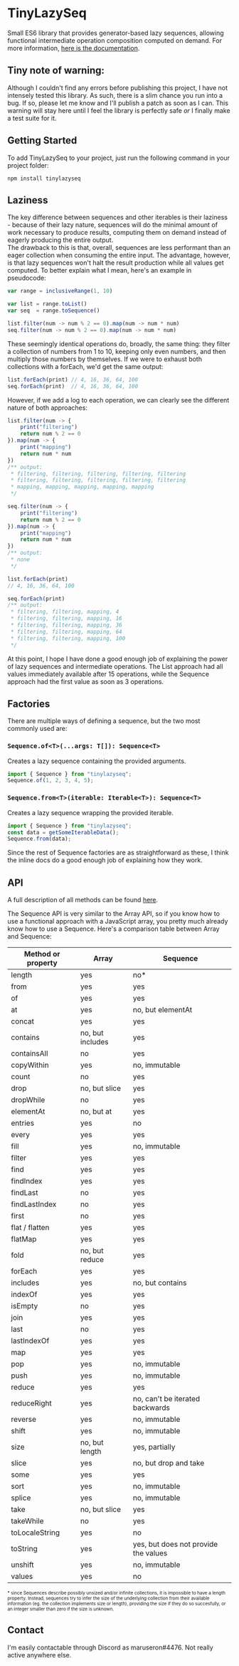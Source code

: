 # TinyLazySeq

Small ES6 library that provides generator-based lazy sequences, allowing functional intermediate operation composition computed on demand. For more information, [here is the documentation](https://maruseron.github.io/tinylazyseq/classes/Sequence.html).

## Tiny note of warning:
Although I couldn't find any errors before publishing this project, I have not intensely tested this library. As such, there is a slim chance you run into a bug. If so, please let me know and I'll publish a patch as soon as I can. This warning will stay here until I feel the library is perfectly safe _or_ I finally make a test suite for it.

## Getting Started
To add TinyLazySeq to your project, just run the following command in your project folder:
```
npm install tinylazyseq
```
## Laziness
The key difference between sequences and other iterables is their laziness - because of their lazy nature, sequences will do the minimal amount of work necessary to produce results, computing them on demand instead of eagerly producing the entire output.\
The drawback to this is that, overall, sequences are less performant than an eager collection when consuming the entire input. The advantage, however, is that lazy sequences won't halt the result production while all values get computed. To better explain what I mean, here's an example in pseudocode:
```js
var range = inclusiveRange(1, 10)

var list = range.toList()
var seq  = range.toSequence()

list.filter(num -> num % 2 == 0).map(num -> num * num)
seq.filter(num -> num % 2 == 0).map(num -> num * num)
```
These seemingly identical operations do, broadly, the same thing: they filter a collection of numbers from 1 to 10, keeping only even numbers, and then multiply those numbers by themselves. If we were to exhaust both collections with a forEach, we'd get the same output:
```js
list.forEach(print) // 4, 16, 36, 64, 100
seq.forEach(print)  // 4, 16, 36, 64, 100
```
However, if we add a log to each operation, we can clearly see the different nature of both approaches:
```js
list.filter(num -> { 
    print("filtering")
    return num % 2 == 0 
}).map(num -> {
    print("mapping")
    return num * num
})
/** output:
 * filtering, filtering, filtering, filtering, filtering
 * filtering, filtering, filtering, filtering, filtering
 * mapping, mapping, mapping, mapping, mapping
 */

seq.filter(num -> { 
    print("filtering")
    return num % 2 == 0 
}).map(num -> {
    print("mapping")
    return num * num
})
/** output:
 * none
 */

list.forEach(print) 
// 4, 16, 36, 64, 100

seq.forEach(print)
/** output:
 * filtering, filtering, mapping, 4
 * filtering, filtering, mapping, 16
 * filtering, filtering, mapping, 36 
 * filtering, filtering, mapping, 64
 * filtering, filtering, mapping, 100
 */
```
At this point, I hope I have done a good enough job of explaining the power of lazy sequences and intermediate operations. The List approach had all values immediately available after 15 operations, while the Sequence approach had the first value as soon as 3 operations.
## Factories
There are multiple ways of defining a sequence, but the two most commonly used are:

### `Sequence.of<T>(...args: T[]): Sequence<T>`
Creates a lazy sequence containing the provided arguments.
```ts
import { Sequence } from "tinylazyseq";
Sequence.of(1, 2, 3, 4, 5);
```

### `Sequence.from<T>(iterable: Iterable<T>): Sequence<T>`
Creates a lazy sequence wrapping the provided iterable.
```ts
import { Sequence } from "tinylazyseq";
const data = getSomeIterableData();
Sequence.from(data);
```

Since the rest of Sequence factories are as straightforward as these, I think the inline docs do a good enough job of explaining how they work.

## API
A full description of all methods can be found [here](https://maruseron.github.io/tinylazyseq/classes/Sequence.html).

The Sequence API is very similar to the Array API, so if you know how to use a functional approach with a JavaScript array, you pretty much already know how to use a Sequence. Here's a comparison table between Array and Sequence:

| Method or property | Array            | Sequence                             |
| ------------------ | ---------------- | ------------------------------------ |
| length             | yes              | no\*                                 |
| from               | yes              | yes                                  |
| of                 | yes              | yes                                  |
| at                 | yes              | no, but elementAt                    |
| concat             | yes              | yes                                  |
| contains           | no, but includes | yes                                  |
| containsAll        | no               | yes                                  |
| copyWithin         | yes              | no, immutable                        |
| count              | no               | yes                                  |
| drop               | no, but slice    | yes                                  |
| dropWhile          | no               | yes                                  |
| elementAt          | no, but at       | yes                                  |
| entries            | yes              | no                                   |
| every              | yes              | yes                                  |
| fill               | yes              | no, immutable                        |
| filter             | yes              | yes                                  |
| find               | yes              | yes                                  |
| findIndex          | yes              | yes                                  |
| findLast           | no               | yes                                  |
| findLastIndex      | no               | yes                                  |
| first              | no               | yes                                  |
| flat / flatten     | yes              | yes                                  |
| flatMap            | yes              | yes                                  |
| fold               | no, but reduce   | yes                                  |
| forEach            | yes              | yes                                  |
| includes           | yes              | no, but contains                     |
| indexOf            | yes              | yes                                  |
| isEmpty            | no               | yes                                  |
| join               | yes              | yes                                  |
| last               | no               | yes                                  |
| lastIndexOf        | yes              | yes                                  |
| map                | yes              | yes                                  |
| pop                | yes              | no, immutable                        |
| push               | yes              | no, immutable                        |
| reduce             | yes              | yes                                  |
| reduceRight        | yes              | no, can't be iterated backwards      |
| reverse            | yes              | no, immutable                        |
| shift              | yes              | no, immutable                        |
| size               | no, but length   | yes, partially                       |
| slice              | yes              | no, but drop and take                |
| some               | yes              | yes                                  |
| sort               | yes              | no, immutable                        |
| splice             | yes              | no, immutable                        |
| take               | no, but slice    | yes                                  |
| takeWhile          | no               | yes                                  |
| toLocaleString     | yes              | no                                   |
| toString           | yes              | yes, but does not provide the values |
| unshift            | yes              | no, immutable                        |
| values             | yes              | no                                   |

<font size="1">\* since Sequences describe possibly unsized and/or infinite collections, it is impossible to have a length property. Instead, sequences try to infer the size of the underlying collection from their available information (eg. the collection implements size or length), providing the size if they do so succesfully, or an integer smaller than zero if the size is unknown.</font>

## Contact
I'm easily contactable through Discord as maruseron#4476. Not really active anywhere else.